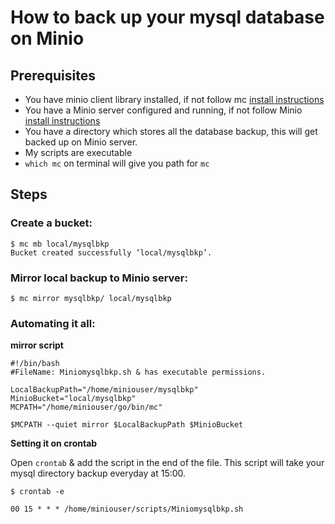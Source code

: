 # How to back up your mysql database on Minio
## Prerequisites
* You have minio client library installed, if not follow mc [install instructions](https://github.com/minio/mc/blob/master/README.md)
* You have a Minio server configured and running, if not follow Minio [install instructions](https://github.com/minio/minio/blob/master/README.md)
* You have a directory which stores all the database backup, this will get backed up on Minio server.
* My scripts are executable
* ``which mc`` on terminal will give you path for ``mc``

## Steps
### Create a bucket:
```
$ mc mb local/mysqlbkp
Bucket created successfully ‘local/mysqlbkp’.
```
### Mirror local backup to Minio server:

```
$ mc mirror mysqlbkp/ local/mysqlbkp

```
### Automating it all:

**mirror script**
```
#!/bin/bash
#FileName: Miniomysqlbkp.sh & has executable permissions.

LocalBackupPath="/home/miniouser/mysqlbkp"
MinioBucket="local/mysqlbkp"
MCPATH="/home/miniouser/go/bin/mc"

$MCPATH --quiet mirror $LocalBackupPath $MinioBucket

```
**Setting it on crontab**

Open ``crontab`` & add the script in the end of the file. This script will take your mysql directory backup everyday at 15:00.

```
$ crontab -e

00 15 * * * /home/miniouser/scripts/Miniomysqlbkp.sh

```
